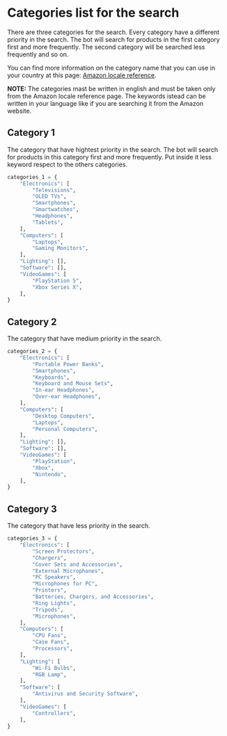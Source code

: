 # Categories list for the search
There are three categories for the search. Every category have a different priority in the search. The bot will search for products in the first category first and more frequently. The second category will be searched less frequently and so on.

You can find more information on the category name that you can use in your country at this page: [Amazon locale reference](https://webservices.amazon.com/paapi5/documentation/locale-reference.html#topics).

**NOTE:** The categories mast be written in english and must be taken only from the Amazon locale reference page. The keywords istead can be written in your language like if you are searching it from the Amazon website.

## Category 1
The category that have hightest priority in the search. The bot will search for products in this category first and more frequently. Put inside it less keyword respect to the others categories.

```python
categories_1 = {
    "Electronics": [
        "Televisions",
        "OLED TVs",
        "Smartphones",
        "Smartwatches",
        "Headphones",
        "Tablets",
    ],
    "Computers": [
        "Laptops",
        "Gaming Monitors",
    ],
    "Lighting": [],
    "Software": [],
    "VideoGames": [
        "PlayStation 5",
        "Xbox Series X",
    ],
}
```
## Category 2
The category that have medium priority in the search.
```python
categories_2 = {
    "Electronics": [
        "Portable Power Banks",
        "Smartphones",
        "Keyboards",
        "Keyboard and Mouse Sets",
        "In-ear Headphones",
        "Over-ear Headphones",
    ],
    "Computers": [
        "Desktop Computers",
        "Laptops",
        "Personal Computers",
    ],
    "Lighting": [],
    "Software": [],
    "VideoGames": [
        "PlayStation",
        "Xbox",
        "Nintendo",
    ],
}
```
## Category 3
The category that have less priority in the search.
```python
categories_3 = {
    "Electronics": [
        "Screen Protectors",
        "Chargers",
        "Cover Sets and Accessories",
        "External Microphones",
        "PC Speakers",
        "Microphones for PC",
        "Printers",
        "Batteries, Chargers, and Accessories",
        "Ring Lights",
        "Tripods",
        "Microphones",
    ],
    "Computers": [
        "CPU Fans",
        "Case Fans",
        "Processors",
    ],
    "Lighting": [
        "Wi-Fi Bulbs",
        "RGB Lamp",
    ],
    "Software": [
        "Antivirus and Security Software",
    ],
    "VideoGames": [
        "Controllers",
    ],
}
```